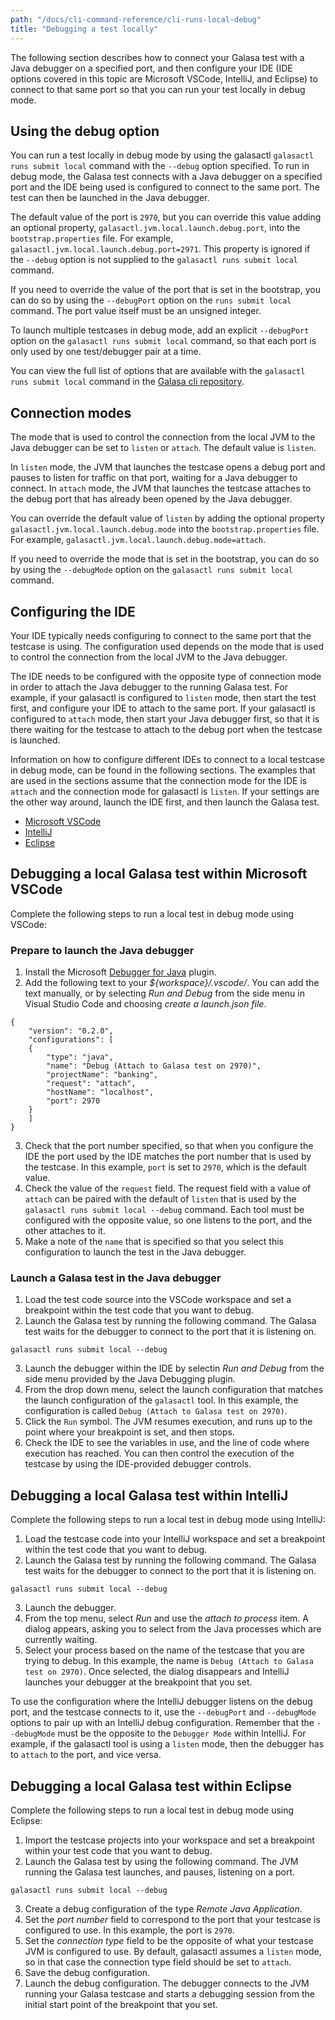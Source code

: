 ```yaml
---
path: "/docs/cli-command-reference/cli-runs-local-debug"
title: "Debugging a test locally"
---
```


The following section describes how to connect your Galasa test with a Java debugger on a specified port, and then configure your IDE (IDE options covered in this topic are Microsoft VSCode, IntelliJ, and Eclipse) to connect to that same port so that you can run your test locally in debug mode.

## Using the debug option

You can run a test locally in debug mode by using the galasactl `galasactl runs submit local` command with the `--debug` option specified. To run in debug mode, the Galasa test connects with a Java debugger on a specified port and the IDE being used is configured to connect to the same port. The test can then be launched in the Java debugger. 

The default value of the port is `2970`, but you can override this value adding an optional property, `galasactl.jvm.local.launch.debug.port`, into the `bootstrap.properties` file. For example, `galasactl.jvm.local.launch.debug.port=2971`. This property is ignored if the `--debug` option is not supplied to the `galasactl runs submit local` command.

If you need to override the value of the port that is set in the bootstrap, you can do so by using the `--debugPort` option on the `runs submit local` command. The port value itself must be an unsigned integer.

To launch multiple testcases in debug mode, add an explicit `--debugPort` option on the `galasactl runs submit local` command, so that each port is only used by one test/debugger pair at a time.

You can view the full list of options that are available with the `galasactl runs submit local` command in the 
<a href="https://github.com/galasa-dev/cli/blob/main/docs/generated/galasactl_runs_submit_local.md" target="_blank">Galasa cli repository</a>.


## Connection modes

The mode that is used to control the connection from the local JVM to the Java debugger can be set to `listen` or `attach`. The default value is `listen`. 

In `listen` mode, the JVM that launches the testcase opens a debug port and pauses to listen for traffic on that port, waiting for a Java debugger to connect. In `attach` mode, the JVM that launches the testcase attaches to the debug port that has already been opened by the Java debugger.

You can override the default value of `listen` by adding the optional property `galasactl.jvm.local.launch.debug.mode` into the `bootstrap.properties` file. For example, `galasactl.jvm.local.launch.debug.mode=attach`.

If you need to override the mode that is set in the bootstrap, you can do so by using the `--debugMode` option on the `galasactl runs submit local` command. 



## Configuring the IDE

Your IDE typically needs configuring to connect to the same port that the testcase is using. The configuration used depends on the mode that is used to control the connection from the local JVM to the Java debugger. 

The IDE needs to be configured with the opposite type of connection mode in order to attach the Java debugger to the running Galasa test. For example, if your galasactl is configured to `listen` mode, then start the test first, and configure your IDE to attach to the same port. If your galasactl is configured to `attach` mode, then start your Java debugger first, so that it is there waiting for the testcase to attach to the debug port when the testcase is launched.

Information on how to configure different IDEs to connect to a local testcase in debug mode, can be found in the following sections. The examples that are used in the sections assume that the connection mode for the IDE is `attach` and the connection mode for galasactl is `listen`. If your settings are the other way around, launch the IDE first, and then launch the Galasa test.

- [Microsoft VSCode](#vscode)<br>
- [IntelliJ](#intellij)<br>
- [Eclipse](#eclipse)<br>




## <a name="vscode"></a>Debugging a local Galasa test within Microsoft VSCode

Complete the following steps to run a local test in debug mode using VSCode:


### Prepare to launch the Java debugger

1. Install the Microsoft <a href="https://github.com/microsoft/vscode-java-debug" target="_blank">Debugger for Java</a> plugin. 
2. Add the following text to your _${workspace}/.vscode/_. You can add the text manually, or by selecting _Run and Debug_ from the side menu in Visual Studio Code and choosing _create a launch.json file_.
```
{
    "version": "0.2.0",
    "configurations": [
    {
        "type": "java",
        "name": "Debug (Attach to Galasa test on 2970)",
        "projectName": "banking",
        "request": "attach",
        "hostName": "localhost",
        "port": 2970
    }
    ]
}
```
3. Check that the port number specified, so that when you configure the IDE the port used by the IDE matches the port number that is used by the testcase. In this example, `port` is set to `2970`, which is the default value.<br>
4. Check the value of the `request` field. The request field with a value of `attach` can be paired with the default of `listen` that is used by the `galasactl runs submit local --debug` command. Each tool must be configured with the opposite value, so one listens to the port, and the other attaches to it.
5. Make a note of the `name` that is specified so that you select this configuration to launch the test in the Java debugger. 


### Launch a Galasa test in the Java debugger


1. Load the test code source into the VSCode workspace and set a breakpoint within the test code that you want to debug.
2. Launch the Galasa test by running the following command. The Galasa test waits for the debugger to connect to the port that it is listening on.
```
galasactl runs submit local --debug
```
3. Launch the debugger within the IDE by selectin _Run and Debug_ from the side menu provided by the Java Debugging plugin.
4. From the drop down menu, select the launch configuration that matches the launch configuration of the `galasactl` tool. In this example, the configuration is called `Debug (Attach to Galasa test on 2970)`.
5. Click the `Run` symbol. The JVM resumes execution, and runs up to the point where your breakpoint is set, and then stops.
6. Check the IDE to see the variables in use, and the line of code where execution has reached. You can then control the execution of the testcase by using the IDE-provided debugger controls. 


## <a name="intellij"></a>Debugging a local Galasa test within IntelliJ

Complete the following steps to run a local test in debug mode using IntelliJ:


1. Load the testcase code into your IntelliJ workspace and set a breakpoint within the test code that you want to debug.
2. Launch the Galasa test by running the following command. The Galasa test waits for the debugger to connect to the port that it is listening on.
```
galasactl runs submit local --debug
```
3. Launch the debugger. 
4. From the top menu, select _Run_ and use the _attach to process_ item. A dialog appears, asking you to select from the Java processes which are currently waiting. 
5. Select your process based on the name of the testcase that you are trying to debug. In this example, the name is `Debug (Attach to Galasa test on 2970)`. Once selected, the dialog disappears and IntelliJ launches your debugger at the breakpoint that you set.

To use the configuration where the IntelliJ debugger listens on the debug port, and the testcase connects to it, use the `--debugPort` and `--debugMode` options to pair up with an IntelliJ debug configuration. Remember that the `--debugMode` must be the opposite to the `Debugger Mode` within IntelliJ. For example, if the galasactl tool is using a `listen` mode, then the debugger has to `attach` to the port, and vice versa.

## <a name="eclipse"></a>Debugging a local Galasa test within Eclipse

Complete the following steps to run a local test in debug mode using Eclipse:

1. Import the testcase projects into your workspace and set a breakpoint within your test code that you want to debug.
2. Launch the Galasa test by using the following command. The JVM running the Galasa test launches, and pauses, listening on a port. 
```
galasactl runs submit local --debug
``` 
3. Create a debug configuration of the type _Remote Java Application_.
4. Set the _port number_ field to correspond to the port that your testcase is configured to use. In this example, the port is `2970`.
5. Set the _connection type_ field to be the opposite of what your testcase JVM is configured to use. By default, galasactl assumes a `listen` mode, so in that case the connection type field should be set to `attach`.
6. Save the debug configuration.
7. Launch the debug configuration. The debugger connects to the JVM running your Galasa testcase and starts a debugging session from the initial start point of the breakpoint that you set.